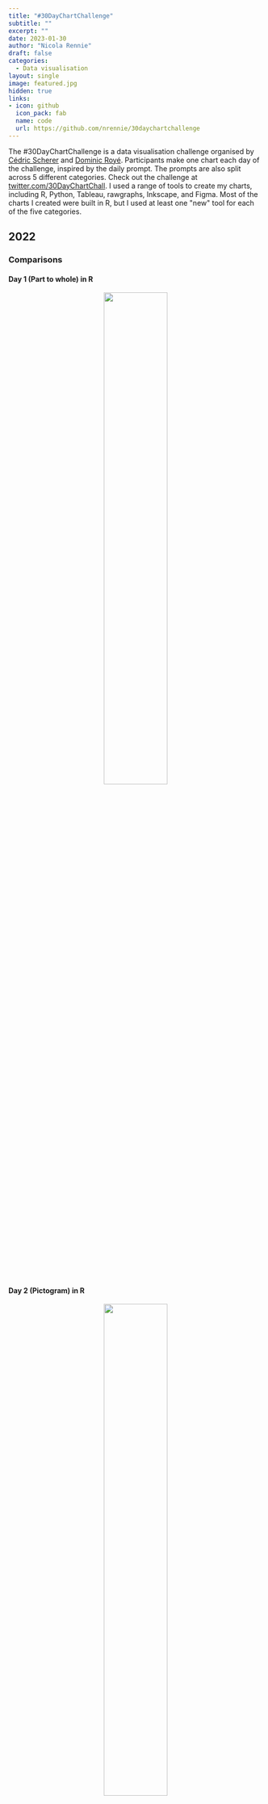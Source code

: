 ```yaml
---
title: "#30DayChartChallenge"
subtitle: ""
excerpt: ""
date: 2023-01-30
author: "Nicola Rennie"
draft: false
categories:
  - Data visualisation
layout: single
image: featured.jpg
hidden: true
links:
- icon: github
  icon_pack: fab
  name: code
  url: https://github.com/nrennie/30daychartchallenge
---
```


The #30DayChartChallenge is a data visualisation challenge organised by [Cédric Scherer](https://twitter.com/CedScherer) and [Dominic Royé](https://twitter.com/dr_xeo). Participants make one chart each day of the challenge, inspired by the daily prompt. The prompts are also split across 5 different categories. Check out the challenge at [twitter.com/30DayChartChall](https://twitter.com/30DayChartChall). I used a range of tools to create my charts, including R, Python, Tableau, rawgraphs, Inkscape, and Figma. Most of the charts I created were built in R, but I used at least one "new" tool for each of the five categories.

## 2022

### Comparisons

#### Day 1 (Part to whole) in R
<p align="center">
<a href="https://github.com/nrennie/30DayChartChallenge/blob/main/2022/scripts/01_part_to_whole.R"><img src="https://github.com/nrennie/30DayChartChallenge/blob/main/2022/viz/day_01.jpg?raw=true" width="50%"></a>
</p>

#### Day 2 (Pictogram) in R
<p align="center">
<a href="https://github.com/nrennie/30DayChartChallenge/blob/main/2022/scripts/02_pictogram.R"><img src="https://github.com/nrennie/30DayChartChallenge/blob/main/2022/viz/day_02.jpg?raw=true" width="50%">
</p>

#### Day 3 (Historical) in R
<p align="center">
<a href="https://github.com/nrennie/30DayChartChallenge/blob/main/2022/scripts/03_historical.R">
<img src="https://github.com/nrennie/30DayChartChallenge/blob/main/2022/viz/day_03.jpg?raw=true" width="50%"></a>
</p></a>

#### Day 4 (Flora) in Tableau (left) and R (right)
<p align="center">
<a href="https://public.tableau.com/app/profile/nicola.rennie/viz/SunflowerSeedProduction/Sunflowers">
<img src="https://github.com/nrennie/30DayChartChallenge/blob/main/2022/viz/day_04.png?raw=true" width="48%"></a>
<a href="https://github.com/nrennie/30DayChartChallenge/blob/main/2022/scripts/04_flora.R">
<img src="https://github.com/nrennie/30DayChartChallenge/blob/main/2022/viz/day_04_R.png?raw=true" width="48%"></a>
</p> 

#### Day 5 (Slope) in R
<p align="center">
<a href="https://github.com/nrennie/30DayChartChallenge/blob/main/2022/scripts/05_slope.R">
<img src="https://github.com/nrennie/30DayChartChallenge/blob/main/2022/viz/day_05.png?raw=true" width="50%"></a>
</p>

#### Day 6 (Our World in Data) in R
<p align="center">
<a href="https://github.com/nrennie/30DayChartChallenge/blob/main/2022/scripts/06_data_OWID.R">
<img src="https://github.com/nrennie/30DayChartChallenge/blob/main/2022/viz/day_06.jpg?raw=true" width="50%"></a>
</p>

### Distributions

#### Day 7 (Physical) in R
<p align="center">
<a href="https://github.com/nrennie/30DayChartChallenge/blob/main/2022/scripts/07_physical.R">
<img src="https://github.com/nrennie/30DayChartChallenge/blob/main/2022/viz/day_07.jpg?raw=true" width="50%"></a>
</p>

#### Day 8 (Mountains) in Figma
<p align="center">
<a href="https://github.com/nrennie/30DayChartChallenge/blob/main/2022/scripts/08_mountains.R">
<img src="https://github.com/nrennie/30DayChartChallenge/blob/main/2022/viz/day_08.png?raw=true" width="50%"></a>
</p>

#### Day 9 (Statistics) in R
<p align="center">
<a href="https://github.com/nrennie/30DayChartChallenge/blob/main/2022/scripts/09_statistics.R">
<img src="https://github.com/nrennie/30DayChartChallenge/blob/main/2022/viz/day_09.png?raw=true" width="50%"></a>
</p>

#### Day 10 (Experimental) in R
<p align="center">
<a href="https://github.com/nrennie/30DayChartChallenge/blob/main/2022/scripts/10_experimental.R">
<img src="https://github.com/nrennie/30DayChartChallenge/blob/main/2022/viz/day_10.jpg?raw=true" width="50%"></a>
</p>

#### Day 11 (Circular) in R
<p align="center">
<a href="https://github.com/nrennie/30DayChartChallenge/blob/main/2022/scripts/11_circular.R">
<img src="https://github.com/nrennie/30DayChartChallenge/blob/main/2022/viz/day_11.jpg?raw=true" width="50%"></a>
</p>

#### Day 12 (The Economist) in R
<p align="center">
<a href="https://github.com/nrennie/30DayChartChallenge/blob/main/2022/scripts/12_theme_Economist.R">
<img src="https://github.com/nrennie/30DayChartChallenge/blob/main/2022/viz/day_12.png?raw=true" width="50%"></a>
</p>

### Relationships

#### Day 13 (Correlation) in R
<p align="center">
<a href="https://github.com/nrennie/30DayChartChallenge/blob/main/2022/scripts/13_correlation.R">
<img src="https://github.com/nrennie/30DayChartChallenge/blob/main/2022/viz/day_13.png?raw=true" width="50%"></a>
</p>

#### Day 14 (3-Dimensional) in Python and R
<p align="center">
<a href="https://github.com/nrennie/30DayChartChallenge/blob/main/2022/scripts/14_3D.qmd">
<img src="https://github.com/nrennie/30DayChartChallenge/blob/main/2022/viz/day_14.png?raw=true" width="50%"></a>
</p>

#### Day 15 (Multivariate) in R
<p align="center">
<a href="https://github.com/nrennie/30DayChartChallenge/blob/main/2022/scripts/15_multivariate.R">
<img src="https://github.com/nrennie/30DayChartChallenge/blob/main/2022/viz/day_15.jpg?raw=true" width="50%"></a>
</p>

#### Day 16 (Environment) in R
<p align="center">
<a href="https://github.com/nrennie/30DayChartChallenge/blob/main/2022/scripts/16_environment.R">
<img src="https://github.com/nrennie/30DayChartChallenge/blob/main/2022/viz/day_16.jpg?raw=true" width="50%"></a>
</p>

#### Day 17 (Connections) in R
<p align="center">
<a href="https://github.com/nrennie/30DayChartChallenge/blob/main/2022/scripts/17_connections.R">
<img src="https://github.com/nrennie/30DayChartChallenge/blob/main/2022/viz/day_17.jpg?raw=true" width="50%"></a>
</p>

#### Day 18 (OECD) in R
<p align="center">
<a href="https://github.com/nrennie/30DayChartChallenge/blob/main/2022/scripts/18_data_OECD.R">
<img src="https://github.com/nrennie/30DayChartChallenge/blob/main/2022/viz/day_18.jpg?raw=true" width="50%"></a>
</p>

### Time Series

#### Day 19 (Global Change) in R
<p align="center">
<a href="https://github.com/nrennie/30DayChartChallenge/blob/main/2022/scripts/19_global_change.R">
<img src="https://github.com/nrennie/30DayChartChallenge/blob/main/2022/viz/day_19.jpg?raw=true" width="50%"></a>
</p>

#### Day 20 (New Tool) in Inkscape
<p align="center">
<a href="https://github.com/nrennie/30DayChartChallenge/blob/main/2022/scripts/20_new_tool.svg">
<img src="https://github.com/nrennie/30DayChartChallenge/blob/main/2022/viz/day_20.png?raw=true" width="50%"></a>
</p>

#### Day 21 (Down and Upwards) in R
<p align="center">
<a href="https://github.com/nrennie/30DayChartChallenge/blob/main/2022/scripts/21_down_upwards.R">
<img src="https://github.com/nrennie/30DayChartChallenge/blob/main/2022/viz/day_21.jpg?raw=true" width="50%"></a>
</p>

#### Day 22 (Animation) in R
<p align="center">
<a href="https://github.com/nrennie/30DayChartChallenge/blob/main/2022/scripts/22_animation.R">
<img src="https://github.com/nrennie/30DayChartChallenge/blob/main/2022/viz/day_22.gif?raw=true" width="50%"></a>
</p>

#### Day 23 (Tiles) in R
<p align="center">
<a href="https://github.com/nrennie/30DayChartChallenge/blob/main/2022/scripts/23_tiles.R">
<img src="https://github.com/nrennie/30DayChartChallenge/blob/main/2022/viz/day_23.jpg?raw=true" width="50%"></a>
</p>

#### Day 24 (Financial Times) in R
<p align="center">
<a href="https://github.com/nrennie/30DayChartChallenge/blob/main/2022/scripts/24_theme_Financial_Times.R">
<img src="https://github.com/nrennie/30DayChartChallenge/blob/main/2022/viz/day_24.jpg?raw=true" width="50%"></a>
</p>

### Uncertainties

#### Day 25 (Trend) in R
<p align="center">
<a href="https://github.com/nrennie/30DayChartChallenge/blob/main/2022/scripts/25_trend.R">
<img src="https://github.com/nrennie/30DayChartChallenge/blob/main/2022/viz/day_25.png?raw=true" width="50%"></a>
</p>

#### Day 26 (Interactive) in R
<p align="center">
<a href="https://github.com/nrennie/30DayChartChallenge/blob/main/2022/scripts/26_interactive.R">
<img src="https://github.com/nrennie/30DayChartChallenge/blob/main/2022/viz/day_26.png?raw=true" width="50%"></a>
</p>

#### Day 27 (Future) in R 
<p align="center">
<a href="https://github.com/nrennie/30DayChartChallenge/blob/main/2022/scripts/27_future.R">
<img src="https://github.com/nrennie/30DayChartChallenge/blob/main/2022/viz/day_27.png?raw=true" width="50%"></a>
</p>

#### Day 28 (Deviations) in RAWgraphs and Inkscape
<p align="center">
<a href="https://github.com/nrennie/30DayChartChallenge/blob/main/2022/scripts/28_deviations.R">
<img src="https://github.com/nrennie/30DayChartChallenge/blob/main/2022/viz/day_28.png?raw=true" width="50%"></a>
</p>

#### Day 29 (Storytelling) in R and Inkscape
<p align="center">
<a href="https://github.com/nrennie/30DayChartChallenge/blob/main/2022/scripts/29_storytelling.R">
<img src="https://github.com/nrennie/30DayChartChallenge/blob/main/2022/viz/day_29_final.png?raw=true" width="50%"></a>
</p>

#### Day 30 (UN Population) in R
<p align="center">
<a href="https://github.com/nrennie/30DayChartChallenge/blob/main/2022/scripts/30_data_UN_population.R">
<img src="https://github.com/nrennie/30DayChartChallenge/blob/main/2022/viz/day_30.png?raw=true" width="50%"></a>
</p>
